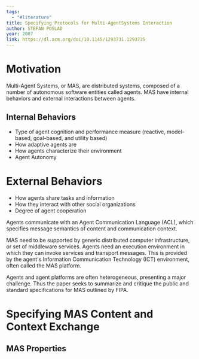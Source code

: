 ```yaml
---
tags:
  - "#literature"
title: Specifying Protocols for Multi-AgentSystems Interaction
author: STEFAN POSLAD
year: 2007
link: https://dl.acm.org/doi/10.1145/1293731.1293735
---
```

# Motivation
Multi-Agent Systems, or MAS, are distributed systems, composed of a number of autonomous software entities called agents. MAS have internal behaviors and external interactions between agents.

## Internal Behaviors
- Type of agent cognition and performance measure (reactive, model-based, goal-based, and utility based)
- How adaptive agents are
- How agents characterize their environment
- Agent Autonomy
# External Behaviors
- How agents share tasks and information
- How they interact with other social organizations
- Degree of agent cooperation

Agents communicate with an Agent Communication Language (ACL), which specifies message semantics of content and communication context.

MAS need to be supported by generic distributed computer infrastructure, or set of middleware services. Agents need an execution environment in which they can invoke services and transport messages. This is provided by the agent's Information Communication Technology (ICT) environment, often called the MAS platform. 

Agents and agent platforms are often heterogeneous, presenting a major challenge. Thus the paper seeks to summarize and critique the public and standard specifications for MAS outlined by FIPA.

# Specifying MAS Content and Context Exchange
## MAS Properties
